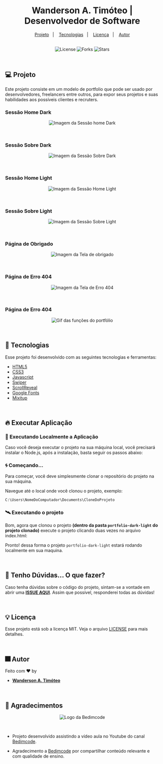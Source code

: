 <h1 align="center">
  Wanderson A. Timóteo | Desenvolvedor de Software
</h1>

<div align="center">
  <a href="#-projeto">Projeto</a>&nbsp;&nbsp;&nbsp;|&nbsp;&nbsp;&nbsp;
  <a href="#-tecnologias">Tecnologias</a>&nbsp;&nbsp;&nbsp;|&nbsp;&nbsp;&nbsp;
  <a href="#-licença">Licença</a>&nbsp;&nbsp;&nbsp;|&nbsp;&nbsp;&nbsp;
  <a href="#-autor">Autor</a>
</div>

<br> 

<p align="center">
  <img  src="https://img.shields.io/static/v1?label=license&message=MIT&color=15C3D6&labelColor=000000" alt="License">
  <img src="https://img.shields.io/github/forks/Wanderson-A-Timoteo/nlw-heat-origin?label=forks&message=MIT&color=15C3D6&labelColor=000000" alt="Forks">
  <img src="https://img.shields.io/github/stars/Wanderson-A-Timoteo/nlw-heat-origin?label=stars&message=MIT&color=15C3D6&labelColor=000000" alt="Stars">
</p>

<br>

## 💻 Projeto

Este projeto consiste em um modelo de portfolio que pode ser usado por desenvolvedores, freelancers entre outros, para expor seus projetos e suas habilidades aos possíveis clientes e recruters. 
<br>

### Sessão Home Dark

<p align="center">
    <img alt="Imagem da Sessão home Dark" title="Sessão Home Dark" 
    src=".github/home-dark.png" />
</p>
<br>

### Sessão Sobre Dark
<p align="center">
    <img alt="Imagem da Sessão Sobre Dark" title="Sessão Sobre Dark" 
    src=".github/sobre-dark.png" />
</p>
<br>

### Sessão Home Light 

<p align="center">
    <img alt="Imagem da Sessão Home Light" title="Sessão Home Light" 
    src=".github/home-light.png" />
</p>
<br>

### Sessão Sobre Light
<p align="center">
    <img alt="Imagem da Sessão Sobre Light" title="Sessão Sobre Light" 
    src=".github/sobre-light.png" />
</p>
<br>

### Página de Obrigado
<p align="center">
    <img alt="Imagem da Tela de obrigado" title="Tela de obrigado" 
    src=".github/obrigado.png" />
</p>
<br>

### Página de Erro 404
<p align="center">
    <img alt="Imagem da Tela de Erro 404" title="Tela de erro 404" 
    src=".github/error-404.png" />
</p>
<br>

### Página de Erro 404
<p align="center">
    <img alt="Gif das funções do portfólio" title="Tela de erro 404" 
    src=".github/portifolio.gif" />
</p>
<br>

## 🚀 Tecnologias

Esse projeto foi desenvolvido com as seguintes tecnologias e ferramentas:

- [HTML5](https://www.w3schools.com/html/)
- [CSS3](https://www.w3schools.com/Css/)
- [Javascript](https://www.w3schools.com/js/DEFAULT.asp)
- [Swiper](https://swiperjs.com/)
- [ScrollReveal](https://scrollrevealjs.org/)
- [Google Fonts](https://fonts.google.com/)
- [Mixitup](https://www.kunkalabs.com/mixitup/)

<br>

## 🔥 Executar Aplicação

### 🎇 Executando Localmente a Aplicação

Caso você deseja executar o projeto na sua máquina local, você precisará instalar o Node.js, após a instalação, basta seguir os passos abaixo:

### 🌀 Começando...

Para começar, você deve simplesmente clonar o repositório do projeto na sua máquina.

Navegue até o local onde você clonou o projeto, exemplo:

```sh
C:\Users\NomeDoComputador\Documents\CloneDoProjeto
```

### 🛰️ Executando o projeto

Bom, agora que clonou o projeto **(dentro da pasta `portfolio-dark-light` do projeto clonado)** execute o projeto clicando duas vezes no arquivo index.html:

Pronto! dessa forma o projeto `portfolio-dark-light` estará rodando localmente em sua maquina.

<br>

## 🚩 Tenho Dúvidas... O que fazer?

Caso tenha dúvidas sobre o código do projeto, sintam-se a vontade em abrir uma **[ISSUE AQUI](https://github.com/Wanderson-A-Timoteo/portfolio-dark-light/issues)**. Assim que possível, responderei todas as dúvidas!

<br>

## 💡 Licença

Esse projeto está sob a licença MIT. Veja o arquivo [LICENSE](.github/LICENSE.md) para mais detalhes.

<br>

## 🎆 Autor

Feito com ♥ by

-  [**Wanderson A. Timóteo**](https://www.wandersontimoteo.ga/)

<br>

## 🤝 Agradecimentos

<p align="center">
    <img alt="Logo da Bedimcode" title="Logo da Bedimcode" 
    src=".github/bedimcode.png" />
</p>
<br>


- Projeto desenvolvido assistindo a vídeo aula no Youtube do canal [Bedimcode](https://www.youtube.com/watch?v=oy8dSsK57Ps&t=993s).

- Agradecimento a [Bedimcode](https://www.youtube.com/c/Bedimcode) por compartilhar conteúdo relevante e com qualidade de ensino.
